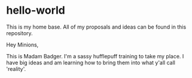 # hello-world
This is my home base. All of my proposals and ideas can be found in this repository.


Hey Minions,

This is Madam Badger. I'm a sassy hufflepuff training to take my place.
I have big ideas and am learning how to bring them into what y'all call 'reality'.
